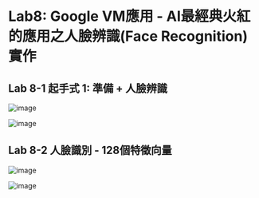 # Lab8: Google VM應用 - AI最經典火紅的應用之人臉辨識(Face Recognition)實作


## Lab 8-1 起手式 1: 準備 + 人臉辨識

![image](https://github.com/Grace-TA/Virtualization-Spring2023/assets/89304181/fe642c09-bde0-464b-817f-134ebc639d9b)

![image](https://github.com/Grace-TA/Virtualization-Spring2023/assets/89304181/9f89a0dc-078c-44bf-a31b-9091eae56972)


## Lab 8-2 人臉識別 - 128個特徵向量

![image](https://github.com/Grace-TA/Virtualization-Spring2023/assets/89304181/df5e1797-2336-4a41-8512-f03334aa3270)

![image](https://github.com/Grace-TA/Virtualization-Spring2023/assets/89304181/c5475677-cf61-4a1b-a4c5-f7c2bbfb2fcb)
